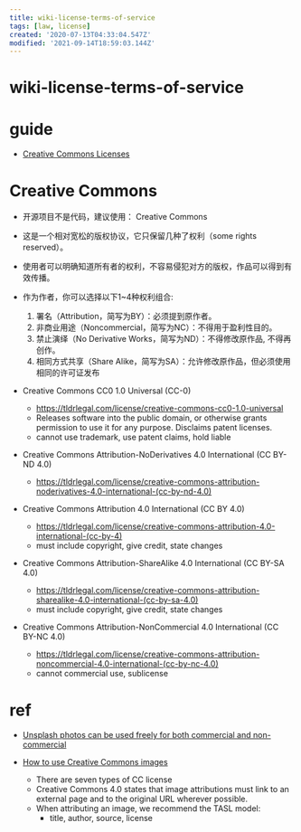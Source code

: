 ```yaml
---
title: wiki-license-terms-of-service
tags: [law, license]
created: '2020-07-13T04:33:04.547Z'
modified: '2021-09-14T18:59:03.144Z'
---
```


# wiki-license-terms-of-service

# guide

- [Creative Commons Licenses](https://creativecommons.org/licenses/)

# Creative Commons

- 开源项目不是代码，建议使用： Creative Commons
- 这是一个相对宽松的版权协议，它只保留几种了权利（some rights reserved）。
- 使用者可以明确知道所有者的权利，不容易侵犯对方的版权，作品可以得到有效传播。
- 作为作者，你可以选择以下1~4种权利组合:
  1. 署名（Attribution，简写为BY）：必须提到原作者。
  2. 非商业用途（Noncommercial，简写为NC）：不得用于盈利性目的。
  3. 禁止演绎（No Derivative Works，简写为ND）：不得修改原作品, 不得再创作。
  4. 相同方式共享（Share Alike，简写为SA）：允许修改原作品，但必须使用相同的许可证发布

- Creative Commons CC0 1.0 Universal (CC-0)
  - https://tldrlegal.com/license/creative-commons-cc0-1.0-universal
  - Releases software into the public domain, or otherwise grants permission to use it for any purpose. Disclaims patent licenses.
  - cannot use trademark, use patent claims, hold liable
- Creative Commons Attribution-NoDerivatives 4.0 International (CC BY-ND 4.0)
  - https://tldrlegal.com/license/creative-commons-attribution-noderivatives-4.0-international-(cc-by-nd-4.0)
- Creative Commons Attribution 4.0 International (CC BY 4.0)
  - https://tldrlegal.com/license/creative-commons-attribution-4.0-international-(cc-by-4)
  - must include copyright, give credit, state changes
- Creative Commons Attribution-ShareAlike 4.0 International (CC BY-SA 4.0)
  - https://tldrlegal.com/license/creative-commons-attribution-sharealike-4.0-international-(cc-by-sa-4.0)
  - must include copyright, give credit, state changes
- Creative Commons Attribution-NonCommercial 4.0 International (CC BY-NC 4.0)
  - https://tldrlegal.com/license/creative-commons-attribution-noncommercial-4.0-international-(cc-by-nc-4.0)
  - cannot commercial use, sublicense

# ref

- [Unsplash photos can be used freely for both commercial and non-commercial](https://unsplash.com/license)

- [How to use Creative Commons images](https://www.pixsy.com/academy/image-user/use-creative-commons-images/)
  - There are seven types of CC license
  - Creative Commons 4.0 states that image attributions must link to an external page and to the original URL wherever possible.
  - When attributing an image, we recommend the TASL model:
    - title, author, source, license
